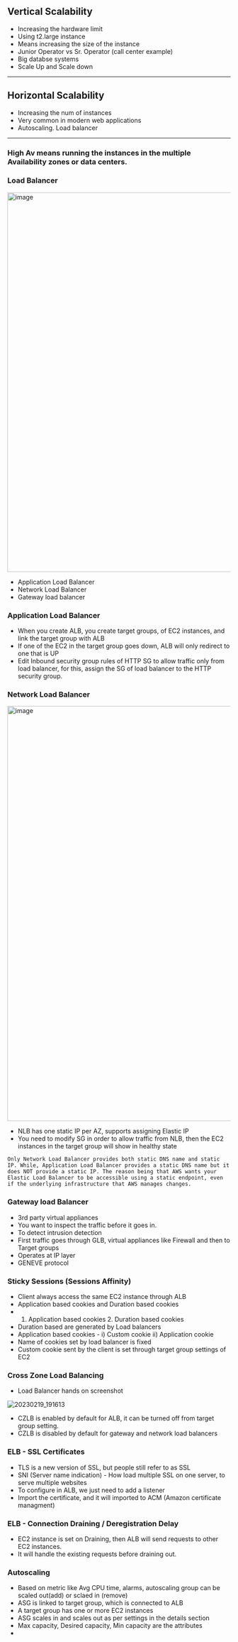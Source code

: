 ## Vertical Scalability
* Increasing the hardware limit
* Using t2.large instance
* Means increasing the size of the instance
* Junior Operator vs Sr. Operator (call center example)
* Big databse systems
* Scale Up and Scale down

----------------------------------------
## Horizontal Scalability
* Increasing the num of instances
* Very common in modern web applications
* Autoscaling. Load balancer
----------------------------------------

### High Av means running the instances in the multiple Availability zones or data centers.

### Load Balancer
<img width="855" alt="image" src="https://user-images.githubusercontent.com/84832/217798903-7bf767b8-5c20-4bf8-aeb1-db3fca6bdc4d.png">


* Application Load Balancer
* Network Load Balancer
* Gateway load balancer


### Application Load Balancer
  * When you create ALB, you create target groups, of EC2 instances, and link the target group with ALB
  * If one of the EC2 in the target group goes down, ALB will only redirect to one that is UP
  * Edit Inbound security group rules of HTTP SG to allow traffic only from load balancer, for this, 
    assign the SG of load balancer to the HTTP security group.
    
### Network Load Balancer
<img width="935" alt="image" src="https://user-images.githubusercontent.com/84832/219869728-48d682cf-fba3-4711-b0ef-010fb408031e.png">

* NLB has one static IP per AZ, supports assigning Elastic IP
* You need to modify SG in order to allow traffic from NLB, then the EC2 instances in the target group will show in healthy state

```
Only Network Load Balancer provides both static DNS name and static IP. While, Application Load Balancer provides a static DNS name but it does NOT provide a static IP. The reason being that AWS wants your Elastic Load Balancer to be accessible using a static endpoint, even if the underlying infrastructure that AWS manages changes.
```

### Gateway load Balancer

* 3rd party virtual appliances
* You want to inspect the traffic before it goes in.
* To detect intrusion detection
* First traffic goes through GLB, virtual appliances like Firewall and then to Target groups
* Operates at IP layer
* GENEVE protocol 

### Sticky Sessions (Sessions Affinity)

* Client always access the same EC2 instance through ALB
* Application based cookies and Duration based cookies
* 1. Application based cookies 2. Duration based cookies
* Duration based are generated by Load balancers
* Application based cookies - i) Custom cookie ii) Application cookie
* Name of cookies set by load balancer is fixed
* Custom cookie sent by the client is set through target group settings of EC2

### Cross Zone Load Balancing

* Load Balancer hands on screenshot

![20230219_191613](https://user-images.githubusercontent.com/84832/219952292-44482d9f-111f-4273-8104-666fed7fe16b.jpg)

 * CZLB is enabled by default for ALB, it can be turned off from target group setting.
 * CZLB is disabled by default for gateway and network load balancers

### ELB - SSL Certificates

* TLS is a new version of SSL, but people still refer to as SSL
* SNI (Server name indication) - How load multiple SSL on one server, to serve multiple websites
* To configure in ALB, we just need to add a listener
* Import the certificate, and it will imported to ACM (Amazon certificate managment)

### ELB - Connection Draining / Deregistration Delay
* EC2 instance is set on Draining, then ALB will send requests to other EC2 instances.
* It will handle the existing requests before draining out.

### Autoscaling
* Based on metric like Avg CPU time, alarms, autoscaling group can be scaled out(add) or sclaed in (remove)
* ASG is linked to target group, which is connected to ALB
* A target group has one or more EC2 instances
* ASG scales in and scales out as per settings in the details section
* Max capacity, Desired capacity, Min capacity are the attributes
* 





